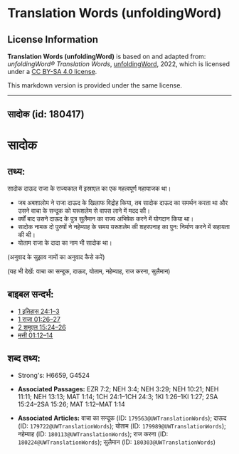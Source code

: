 # Translation Words (unfoldingWord)

## License Information

**Translation Words (unfoldingWord)** is based on and adapted from: _unfoldingWord® Translation Words_, [unfoldingWord](https://unfoldingword.org/utw), 2022, which is licensed under a [CC BY-SA 4.0 license](https://creativecommons.org/licenses/by-sa/4.0/legalcode.en).

This markdown version is provided under the same license.



--------------------------------

## सादोक (id: 180417)

सादोक
=====

तथ्य:
-----

सादोक दाऊद राजा के राज्यकाल में इस्राएल का एक महत्वपूर्ण महायाजक था।

* जब अबशालोम ने राजा दाऊद के खिलाफ विद्रोह किया, तब सादोक दाऊद का समर्थन करता था और उसने वाचा के सन्दूक को यरूशलेम से वापस लाने में मदद की।
* वर्षों बाद उसने दाऊद के पुत्र सुलैमान का राज्य अभिषेक करने में योगदान किया था।
* सादोक नामक दो पुरुषों ने नहेम्याह के समय यरूशलेम की शहरपनाह का पुन: निर्माण करने में सहायता की थी।
* योताम राजा के दादा का नाम भी सादोक था।

(अनुवाद के सुझाव नामों का अनुवाद कैसे करें)

(यह भी देखें: वाचा का सन्दूक, दाऊद, योताम, नहेम्याह, राज करना, सुलैमान)

बाइबल सन्दर्भ:
--------------

* [1 इतिहास 24:1–3](https://ref.ly/1Chr0:0)
* [1 राजा 01:26–27](https://ref.ly/1Kgs0:0)
* [2 शमूएल 15:24–26](https://ref.ly/2Sam0:0)
* [मत्ती 01:12–14](https://ref.ly/Matt1:12-Matt1:14)

शब्द तथ्य:
----------

* Strong's: H6659, G4524

* **Associated Passages:** EZR 7:2; NEH 3:4; NEH 3:29; NEH 10:21; NEH 11:11; NEH 13:13; MAT 1:14; 1CH 24:1–1CH 24:3; 1KI 1:26–1KI 1:27; 2SA 15:24–2SA 15:26; MAT 1:12–MAT 1:14
* **Associated Articles:** वाचा का सन्दूक (ID: `179563@UWTranslationWords`); दाऊद (ID: `179722@UWTranslationWords`); योताम (ID: `179989@UWTranslationWords`); नहेम्याह (ID: `180113@UWTranslationWords`); राज करना (ID: `180224@UWTranslationWords`); सुलैमान (ID: `180303@UWTranslationWords`)


